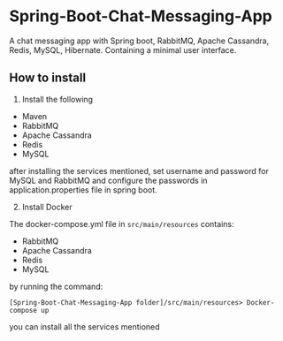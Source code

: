 # Spring-Boot-Chat-Messaging-App
A chat messaging app with Spring boot, RabbitMQ, Apache Cassandra, Redis, MySQL, Hibernate. Containing a minimal user interface.

## How to install
1) Install the following
* Maven
* RabbitMQ
* Apache Cassandra 
* Redis
* MySQL

after installing the services mentioned, set username and password for MySQL and RabbitMQ and configure the passwords in application.properties file in spring boot.

2) Install Docker

The docker-compose.yml file in ```src/main/resources``` contains:
* RabbitMQ
* Apache Cassandra 
* Redis
* MySQL

by running the command:

```
[Spring-Boot-Chat-Messaging-App folder]/src/main/resources> Docker-compose up
```

you can install all the services mentioned
